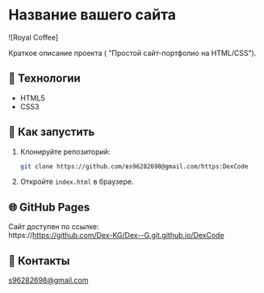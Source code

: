 # Название вашего сайта

![Royal Coffee]

Краткое описание проекта ( "Простой сайт-портфолио на HTML/CSS").

## 🔨 Технологии
- HTML5
- CSS3

## 🚀 Как запустить
1. Клонируйте репозиторий:
   ```bash
   git clone https://github.com/вs96282698@gmail.com/https:DexCode
   ```
2. Откройте `index.html` в браузере.

## 🌐 GitHub Pages
Сайт доступен по ссылке:  
https://https://github.com/Dex-KG/Dex--G.git.github.io/DexCode

## 📧 Контакты
s96282698@gmail.com

